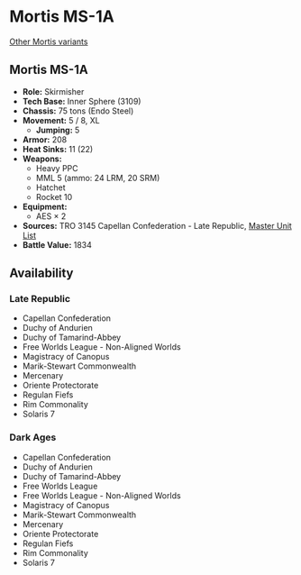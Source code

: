 # Mortis MS-1A

[Other Mortis variants](../mortis.md)

## Mortis MS-1A
- **Role:** Skirmisher
- **Tech Base:** Inner Sphere (3109)
- **Chassis:** 75 tons (Endo Steel)
- **Movement:** 5 / 8, XL
  - **Jumping:** 5
- **Armor:** 208
- **Heat Sinks:** 11 (22)
- **Weapons:**
  - Heavy PPC
  - MML 5 (ammo: 24 LRM, 20 SRM)
  - Hatchet
  - Rocket 10
- **Equipment:**
  - AES × 2
- **Sources:** TRO 3145 Capellan Confederation - Late Republic, [Master Unit List](http://masterunitlist.info/Unit/Details/6466/mortis-ms-1a)
- **Battle Value:** 1834

## Availability

### Late Republic
- Capellan Confederation
- Duchy of Andurien
- Duchy of Tamarind-Abbey
- Free Worlds League - Non-Aligned Worlds
- Magistracy of Canopus
- Marik-Stewart Commonwealth
- Mercenary
- Oriente Protectorate
- Regulan Fiefs
- Rim Commonality
- Solaris 7

### Dark Ages
- Capellan Confederation
- Duchy of Andurien
- Duchy of Tamarind-Abbey
- Free Worlds League
- Free Worlds League - Non-Aligned Worlds
- Magistracy of Canopus
- Marik-Stewart Commonwealth
- Mercenary
- Oriente Protectorate
- Regulan Fiefs
- Rim Commonality
- Solaris 7

